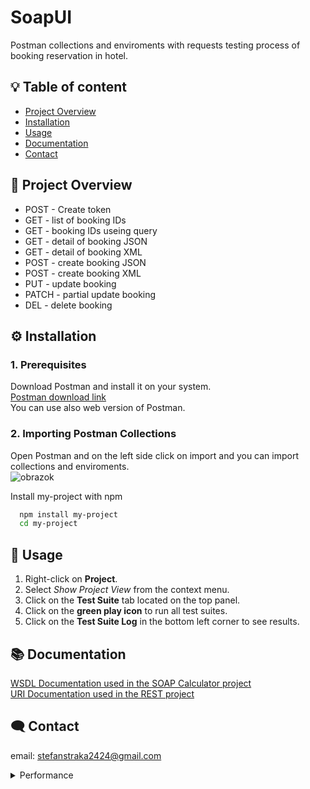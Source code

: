 
# SoapUI

Postman collections and enviroments with requests testing process of booking reservation in hotel.




## :bulb: Table of content
- [Project Overview](#-project-overview)
- [Installation](#️-installation)
- [Usage](#-usage)
- [Documentation](#-documentation)
- [Contact](#️-contact)
## 📖 Project Overview

- POST - Create token
- GET - list of booking IDs
- GET - booking IDs useing query
- GET - detail of booking JSON
- GET - detail of booking XML
- POST - create booking JSON
- POST - create booking XML
- PUT - update booking
- PATCH - partial update booking
- DEL - delete booking
## ⚙️ Installation
### 1. Prerequisites
Download Postman and install it on your system.  
[Postman download link](https://www.postman.com/downloads/)  
You can use also web version of Postman.
### 2. Importing Postman Collections
Open Postman and on the left side click on import and you can import collections and enviroments.  
![obrazok](https://github.com/Stefan-Straka/Postman2/blob/main/Screenshots/GithubObr.png)



Install my-project with npm


```bash
  npm install my-project
  cd my-project
```
    
## 📝 Usage
1. Right-click on **Project**.
2. Select *Show Project View* from the context menu.
3. Click on the **Test Suite** tab located on the top panel.
4. Click on the **green play icon** to run all test suites.
5. Click on the **Test Suite Log** in the bottom left corner to see results.

## 📚 Documentation

[WSDL Documentation used in the SOAP Calculator project](http://www.dneonline.com/calculator.asmx?WSDL)<br>
[URI Documentation used in the REST project](https://reqres.in)

## 🗨️ Contact
email: stefanstraka2424@gmail.com

<details>
  <summary>Performance</summary>
  
  - **Async Projections**
  - **Snapshotting**
  - **Minimize Exceptions**
  - **Pool HTTP connections with HttpClientFactory**
  - **DbContext Pooling**

</details>
